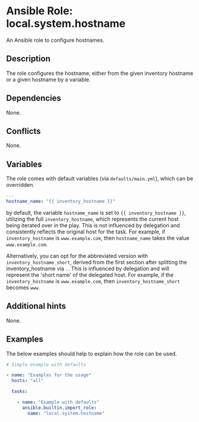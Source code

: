 # Ansible Role: local.system.hostname
An Ansible role to configure hostnames.

## Description
The role configures the hostname, either from the given inventory hostname or a given hostname by a variable.

## Dependencies
None.

## Conflicts
None.

## Variables
The role comes with default variables (via `defaults/main.yml`), which can be overridden.

```yaml
---
hostname_name: "{{ inventory_hostname }}"
```
by default, the variable `hostname_name` is set to `{{ inventory_hostname }}`, utilizing the full `inventory_hostname`, which represents the current host being iterated over in the play. This is not influenced by delegation and consistently reflects the original host for the task. For example, if `inventory_hostname` is `www.example.com`, then `hostname_name` takes the value `www.example.com`.

Alternatively, you can opt for the abbreviated version with `inventory_hostname_short`, derived from the first section after splitting the inventory_hostname via `.`. This is influenced by delegation and will represent the 'short name' of the delegated host. For example, if the `inventory_hostname` is `www.example.com`, then `inventory_hostname_short` becomes `www`.

## Additional hints
None.

## Examples
The below examples should help to explain how the role can be used.

```yaml
# Simple example with defaults

- name: "Examples for the usage"
  hosts: "all"

  tasks:

    - name: "Example with defaults"
      ansible.builtin.import_role:
        name: "local.system.hostname"
```